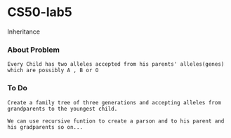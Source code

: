 # CS50-lab5
Inheritance

### About Problem
    Every Child has two alleles accepted from his parents' alleles(genes) which are possibly A , B or O
    
### To Do
    Create a family tree of three generations and accepting alleles from grandparents to the youngest child.
    
    We can use recursive funtion to create a parson and to his parent and his gradparents so on...
    
    
